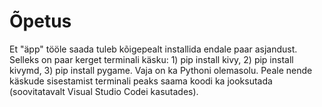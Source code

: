 # Õpetus

Et "äpp" tööle saada tuleb kõigepealt installida endale paar asjandust. Selleks on paar kerget terminali käsku: 1) pip install kivy, 2) pip install kivymd, 3) pip install pygame. Vaja on ka Pythoni olemasolu. Peale nende käskude sisestamist terminali peaks saama koodi ka jooksutada (soovitatavalt Visual Studio Codei kasutades).
